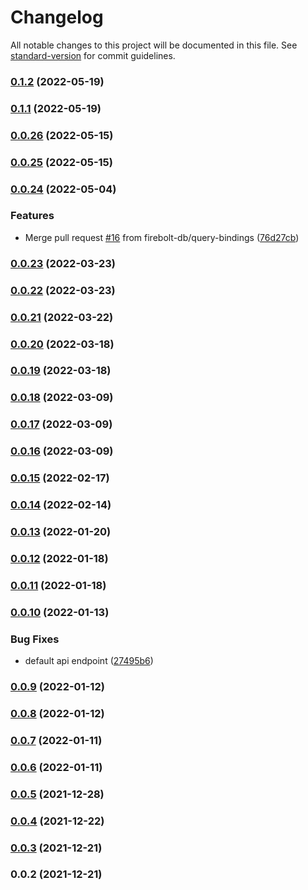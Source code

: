 # Changelog

All notable changes to this project will be documented in this file. See [standard-version](https://github.com/conventional-changelog/standard-version) for commit guidelines.

### [0.1.2](https://github.com/firebolt-db/firebolt-node-sdk/compare/v0.1.1...v0.1.2) (2022-05-19)

### [0.1.1](https://github.com/firebolt-db/firebolt-node-sdk/compare/v0.0.26...v0.1.1) (2022-05-19)

### [0.0.26](https://github.com/firebolt-db/firebolt-node-sdk/compare/v0.0.25...v0.0.26) (2022-05-15)

### [0.0.25](https://github.com/firebolt-db/firebolt-node-sdk/compare/v0.0.24...v0.0.25) (2022-05-15)

### [0.0.24](https://github.com/firebolt-db/firebolt-node-sdk/compare/v0.0.23...v0.0.24) (2022-05-04)


### Features

* Merge pull request [#16](https://github.com/firebolt-db/firebolt-node-sdk/issues/16) from firebolt-db/query-bindings ([76d27cb](https://github.com/firebolt-db/firebolt-node-sdk/commit/76d27cb42fff155f4f4ac41772da5fbb7c623993))

### [0.0.23](https://github.com/firebolt-db/firebolt-node-sdk/compare/v0.0.22...v0.0.23) (2022-03-23)

### [0.0.22](https://github.com/firebolt-db/firebolt-node-sdk/compare/v0.0.21...v0.0.22) (2022-03-23)

### [0.0.21](https://github.com/firebolt-db/firebolt-node-sdk/compare/v0.0.20...v0.0.21) (2022-03-22)

### [0.0.20](https://github.com/firebolt-db/firebolt-node-sdk/compare/v0.0.19...v0.0.20) (2022-03-18)

### [0.0.19](https://github.com/firebolt-db/firebolt-node-sdk/compare/v0.0.18...v0.0.19) (2022-03-18)

### [0.0.18](https://github.com/firebolt-db/firebolt-node-sdk/compare/v0.0.17...v0.0.18) (2022-03-09)

### [0.0.17](https://github.com/firebolt-db/firebolt-node-sdk/compare/v0.0.16...v0.0.17) (2022-03-09)

### [0.0.16](https://github.com/firebolt-db/firebolt-node-sdk/compare/v0.0.15...v0.0.16) (2022-03-09)

### [0.0.15](https://github.com/firebolt-db/firebolt-node-sdk/compare/v0.0.14...v0.0.15) (2022-02-17)

### [0.0.14](https://github.com/firebolt-db/firebolt-node-sdk/compare/v0.0.13...v0.0.14) (2022-02-14)

### [0.0.13](https://github.com/firebolt-db/firebolt-node-sdk/compare/v0.0.12...v0.0.13) (2022-01-20)

### [0.0.12](https://github.com/firebolt-db/firebolt-node-sdk/compare/v0.0.11...v0.0.12) (2022-01-18)

### [0.0.11](https://github.com/firebolt-db/firebolt-node-sdk/compare/v0.0.10...v0.0.11) (2022-01-18)

### [0.0.10](https://github.com/firebolt-db/firebolt-node-sdk/compare/v0.0.9...v0.0.10) (2022-01-13)


### Bug Fixes

* default api endpoint ([27495b6](https://github.com/firebolt-db/firebolt-node-sdk/commit/27495b688e4a6313fa76c56db323d0cd39f8c254))

### [0.0.9](https://github.com/firebolt-db/firebolt-node-sdk/compare/v0.0.8...v0.0.9) (2022-01-12)

### [0.0.8](https://github.com/firebolt-db/firebolt-node-sdk/compare/v0.0.7...v0.0.8) (2022-01-12)

### [0.0.7](https://github.com/firebolt-db/firebolt-node-sdk/compare/v0.0.6...v0.0.7) (2022-01-11)

### [0.0.6](https://github.com/firebolt-db/firebolt-node-sdk/compare/v0.0.5...v0.0.6) (2022-01-11)

### [0.0.5](https://github.com/firebolt-db/firebolt-node-sdk/compare/v0.0.4...v0.0.5) (2021-12-28)

### [0.0.4](https://github.com/firebolt-db/firebolt-node-sdk/compare/v0.0.3...v0.0.4) (2021-12-22)

### [0.0.3](https://github.com/firebolt-db/firebolt-node-sdk/compare/v0.0.2...v0.0.3) (2021-12-21)

### 0.0.2 (2021-12-21)
